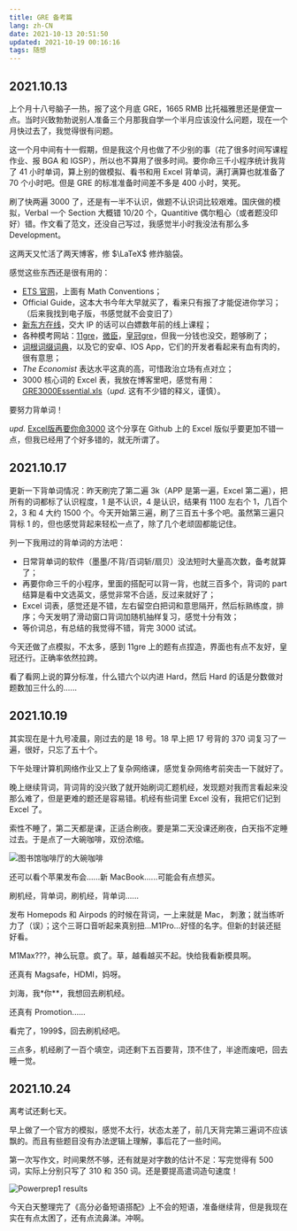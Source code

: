 ```yaml
---
title: GRE 备考篇
lang: zh-CN
date: 2021-10-13 20:51:50
updated: 2021-10-19 00:16:16
tags: 随想
---
```




## 2021.10.13

上个月十八号脑子一热，报了这个月底 GRE，1665 RMB 比托福雅思还是便宜一点。当时兴致勃勃说别人准备三个月那我自学一个半月应该没什么问题，现在一个月快过去了，我觉得很有问题。

这一个月中间有十一假期，但是我这个月也做了不少别的事（花了很多时间写课程作业、报 BGA 和 IGSP），所以也不算用了很多时间。要你命三千小程序统计我背了 41 小时单词，算上别的做模拟、看书和用 Excel 背单词，满打满算也就准备了 70 个小时吧。但是 GRE 的标准准备时间差不多是 400 小时，笑死。

刷了快两遍 3000 了，还是有一半不认识，做题不认识词比较艰难。国庆做的模拟，Verbal 一个 Section 大概错 10/20 个，Quantitive 偶尔粗心（或者题没印好）错。作文看了范文，还没自己写过，我感觉半小时我没法有那么多 Development。

这两天又忙活了两天博客，修 $\LaTeX$ 修炸脑袋。

感觉这些东西还是很有用的：

- [ETS 官网](https://www.ets.org/gre/revised_general/prepare/)，上面有 Math Conventions；
- Official Guide，这本大书今年大早就买了，看来只有报了才能促进你学习；（后来我找到电子版，书感觉就不会变旧了）
- [新东方在线](https://library.koolearn.com)，交大 IP 的话可以白嫖数年前的线上课程；
- 各种模考网站：[11gre](https://11gre.com/paper/view?type=0)，[微臣](http://gwc.weichenedu.cn/products/)，[皇冠gre](https://www.gre.vip/home)，但我一分钱也没交，题够刷了；
- [词根词缀词典](http://www.dicts.cn/)，以及它的安卓、IOS App，它们的开发者看起来有血有肉的，很有意思；
- *The Economist* 表达水平这真的高，可惜政治立场有点对立；
- 3000 核心词的 Excel 表，我放在博客里吧，感觉有用：[GRE3000Essential.xls](/files/GRE3000Essential.xls)（*upd.* 这有不少错的释义，谨慎）。

要努力背单词！

*upd.* [Excel版再要你命3000](https://github.com/liurui39660/3000) 这个分享在 Github 上的 Excel 版似乎要更加不错一点，但我已经用了个好多错的，就无所谓了。

## 2021.10.17

更新一下背单词情况：昨天刷完了第二遍 3k（APP 是第一遍，Excel 第二遍），把所有的词都标了认识程度，1 是不认识，4 是认识，结果有 1100 左右个 1，几百个 2，3 和 4 大约 1500 个。今天开始第三遍，刷了三百五十多个吧。虽然第三遍只背标 1 的，但也感觉背起来轻松一点了，除了几个老顽固都能记住。

列一下我用过的背单词的方法吧：

- 日常背单词的软件（墨墨/不背/百词斩/扇贝）没法短时大量高次数，备考就算了；
- 再要你命三千的小程序，里面的搭配可以背一背，也就三百多个，背词的 part 结算是看中文选英文，感觉非常不合适，反过来就好了；
- Excel 词表，感觉还是不错，左右留空白把词和意思隔开，然后标熟练度，排序；今天发明了滑动窗口背词加随机抽样复习，感觉十分有效；
- 等价词总，有总结的我觉得不错，背完 3000 试试。

今天还做了点模拟，不太多，感到 11gre 上的题有点捏造，界面也有点不友好，皇冠还行。正确率依然拉跨。

看了看网上说的算分标准，什么错六个以内进 Hard，然后 Hard 的话是分数做对题数加三什么的......



## 2021.10.19

其实现在是十九号凌晨，刚过去的是 18 号。18 早上把 17 号背的 370 词复习了一遍，很好，只忘了五十个。

下午处理计算机网络作业又上了复杂网络课，感觉复杂网络考前突击一下就好了。

晚上继续背词，背词背的没兴致了就开始刷词汇题机经，发现题对我而言看起来没那么难了，但是更难的题还是容易错。机经有些词里 Excel 没有，我把它们记到 Excel 了。

索性不睡了，第二天都是课，正适合刷夜。要是第二天没课还刷夜，白天指不定睡过去。于是点了一大碗咖啡，双份浓缩。

![图书馆咖啡厅的大碗咖啡](/images/greprep/10.19.21coffee.jpg)

还可以看个苹果发布会......新 MacBook......可能会有点想买。

刷机经，背单词，刷机经，背单词......

发布 Homepods 和 Airpods 的时候在背词，一上来就是 Mac， 刺激；就当练听力了（误）；这个三哥口音听起来真别扭...M1Pro...好怪的名字。但新的封装还挺好看。

M1Max???，神么玩意。疯了。草，越看越买不起。快给我看新模具啊。

还真有 Magsafe，HDMI，妈呀。

刘海，我\*你\*\*，我想回去刷机经。

还真有 Promotion......

看完了，1999\$，回去刷机经吧。

三点多，机经刷了一百个填空，词还剩下五百要背，顶不住了，半途而废吧，回去睡一觉。



## 2021.10.24

离考试还剩七天。

早上做了一个官方的模拟，感觉不太行，状态太差了，前几天背完第三遍词不应该飘的。而且有些题目没有办法逻辑上理解，事后花了一些时间。

第一次写作文，时间果然不够，还有就是对字数的估计不足：写完觉得有 500 词，实际上分别只写了 310 和 350 词。还是要提高遣词造句速度！

![Powerprep1 results](\images\greprep\powerprep1result.png)

今天白天整理完了《高分必备短语搭配》上不会的短语，准备继续背，但是我现在实在有点太困了，还有点流鼻涕。冲啊。


